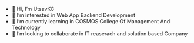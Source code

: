 - 👋 Hi, I’m UtsavKC
- 👀 I’m interested in Web App Backend Development
- 🌱 I’m currently learning in COSMOS College Of Management And Technology
- 💞️ I’m looking to collaborate in IT reaserach and solution based Company

<!---
UtsavKC-infinity/UtsavKC-infinity is a ✨ special ✨ repository because its `README.md` (this file) appears on your GitHub profile.
You can click the Preview link to take a look at your changes.
--->
